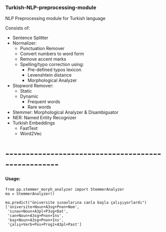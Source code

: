 ### Turkish-NLP-preprocessing-module
NLP Preprocessing module for Turkish language

Consists of:
- Sentence Splitter
- Normalizer:
	- Punctuation Remover
	- Convert numbers to word form
	- Remove accent marks
	- Spelling/typo correction using:
		- Pre-defined typos lexicon
		- Levenshtein distance
		- Morphological Analyzer
- Stopword Remover:
	- Static
	- Dynamic
		- Frequent words
		- Rare words
- Stemmer: Morphological Analyzer & Disambiguator
- NER: Named Entity Recognizer
- Turkish Embeddings
	- FastText
	- Word2Vec
	
# ---------------------------------------------------

#### Usage:

```
from pp.stemmer_morph_analyzer import StemmerAnalyzer
ma = StemmerAnalyzer()

ma.predict("üniversite sınavlarına canla başla çalışıyorlardı")
['üniversite+Noun+A3sg+Pnon+Nom',
 'sınav+Noun+A3pl+P3sg+Dat',
 'can+Noun+A3sg+Pnon+Ins',
 'baş+Noun+A3sg+Pnon+Ins',
 'çalış+Verb+Pos+Prog1+A3pl+Past']
 ```
